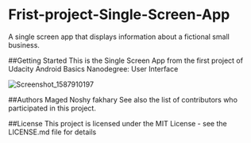 # Frist-project-Single-Screen-App
A single screen app that displays information about a fictional small business. 

##Getting Started
This is the Single Screen App from the first project of Udacity Android Basics Nanodegree: User Interface

![Screenshot_1587910197](https://user-images.githubusercontent.com/66837612/85609770-b0ed3600-b656-11ea-8818-ae45a1088ae9.png)


##Authors
Maged Noshy fakhary
See also the list of contributors who participated in this project.

##License
This project is licensed under the MIT License - see the LICENSE.md file for details

